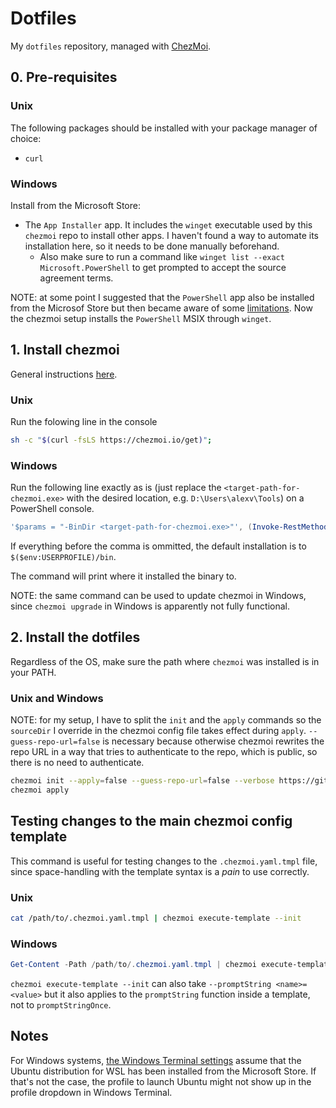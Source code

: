# Dotfiles

My `dotfiles` repository, managed with [ChezMoi](https://www.chezmoi.io/).

## 0. Pre-requisites

### Unix

The following packages should be installed with your package manager of choice:

- `curl`

### Windows

Install from the Microsoft Store:

- The `App Installer` app.
  It includes the `winget` executable used by this `chezmoi` repo to install other apps.
  I haven't found a way to automate its installation here, so it needs to be done manually beforehand.
  - Also make sure to run a command like `winget list --exact Microsoft.PowerShell` to get prompted to accept the source agreement terms.

NOTE: at some point I suggested that the `PowerShell` app also be installed from the Microsof Store but
then became aware of some [limitations](https://learn.microsoft.com/en-us/powershell/scripting/install/installing-powershell-on-windows?view=powershell-7.3#installing-from-the-microsoft-store).
Now the chezmoi setup installs the `PowerShell` MSIX through `winget`.

## 1. Install chezmoi

General instructions [here](https://www.chezmoi.io/install/).

### Unix

Run the folowing line in the console

```bash
sh -c "$(curl -fsLS https://chezmoi.io/get)";
```

### Windows

Run the following line exactly as is (just replace the `<target-path-for-chezmoi.exe>` with the desired location, e.g. `D:\Users\alexv\Tools`) on a PowerShell console.

```PowerShell
'$params = "-BinDir <target-path-for-chezmoi.exe>"', (Invoke-RestMethod -UseBasicParsing https://chezmoi.io/get.ps1) | powershell -Command - ;
```

If everything before the comma is ommitted, the default installation is to `$($env:USERPROFILE)/bin`.

The command will print where it installed the binary to.

NOTE: the same command can be used to update chezmoi in Windows, since `chezmoi upgrade` in Windows is apparently not fully functional.

## 2. Install the dotfiles

Regardless of the OS, make sure the path where `chezmoi` was installed is in your PATH.

### Unix and Windows

NOTE: for my setup, I have to split the `init` and the `apply` commands so the `sourceDir` I override in the chezmoi config file takes effect during `apply`.
`--guess-repo-url=false` is necessary because otherwise chezmoi rewrites the repo URL in a way that tries to authenticate to the repo, which is public,
so there is no need to authenticate.

```bash
chezmoi init --apply=false --guess-repo-url=false --verbose https://github.com/alexvy86/dotfiles.git
chezmoi apply
```

## Testing changes to the main chezmoi config template

This command is useful for testing changes to the `.chezmoi.yaml.tmpl` file, since space-handling with the template syntax is a *pain* to use correctly.

### Unix

```bash
cat /path/to/.chezmoi.yaml.tmpl | chezmoi execute-template --init
```

### Windows

```PowerShell
Get-Content -Path /path/to/.chezmoi.yaml.tmpl | chezmoi execute-template --init
```

`chezmoi execute-template --init` can also take `--promptString <name>=<value>` but it also applies to the `promptString` function inside a template, not to `promptStringOnce`.

## Notes

For Windows systems, [the Windows Terminal settings][windows-terminal-settings-file] assume that the Ubuntu distribution
for WSL has been installed from the Microsoft Store.
If that's not the case, the profile to launch Ubuntu might not show up in the profile dropdown in Windows Terminal.

<!-- Links -->
[windows-terminal-settings-file]: ./windows/AppData/Local/Packages/Microsoft.WindowsTerminal_8wekyb3d8bbwe/LocalState/settings.json
